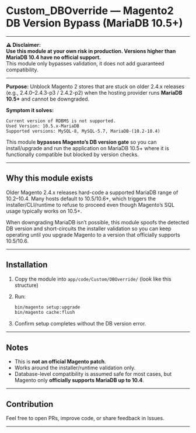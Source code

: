 # Custom_DBOverride — Magento2 DB Version Bypass (MariaDB 10.5+)

---

**⚠️ Disclaimer:**  
**Use this module at your own risk in production. Versions higher than MariaDB 10.4 have no official support.**  
This module only bypasses validation, it does not add guaranteed compatibility.

---

**Purpose:** Unblock Magento 2 stores that are stuck on older 2.4.x releases (e.g., 2.4.0–2.4.3-p3 / 2.4.2-p2) when the hosting provider runs **MariaDB 10.5+** and cannot be downgraded.

**Symptom it solves:**
```
Current version of RDBMS is not supported.
Used Version: 10.5.x-MariaDB
Supported versions: MySQL-8, MySQL-5.7, MariaDB-(10.2-10.4)
```

This module **bypasses Magento’s DB version gate** so you can install/upgrade and run the application on MariaDB 10.5+ where it is functionally compatible but blocked by version checks.

---


## Why this module exists

Older Magento 2.4.x releases hard-code a supported MariaDB range of 10.2–10.4. Many hosts default to 10.5/10.6+, which triggers the installer/CLI/runtime to refuse to proceed even though Magento’s SQL usage typically works on 10.5+.

When downgrading MariaDB isn’t possible, this module spoofs the detected DB version and short-circuits the installer validation so you can keep operating until you upgrade Magento to a version that officially supports 10.5/10.6.

---

## Installation

1. Copy the module into `app/code/Custom/DBOverride/` (look like this structure)
2. Run:
   ```bash
   bin/magento setup:upgrade
   bin/magento cache:flush
   ```

3. Confirm setup completes without the DB version error.

---

## Notes

- This is **not an official Magento patch**.
- Works around the installer/runtime validation only.
- Database-level compatibility is assumed safe for most cases, but Magento only **officially supports MariaDB up to 10.4**.

---

## Contribution

Feel free to open PRs, improve code, or share feedback in Issues.

---
